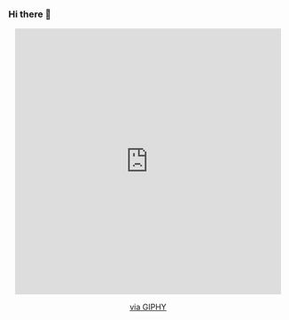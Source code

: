 ### Hi there 👋
<div id="header" align="center">
 <iframe src="https://giphy.com/embed/1sgetPM00wWqJpVUTl" width="480" height="480" frameBorder="0" class="giphy-embed" allowFullScreen></iframe><p><a href="https://giphy.com/stickers/purwadhikaschool-coding-programming-purwadhika-1sgetPM00wWqJpVUTl">via GIPHY</a></p>
</div>

<!--
**laisdagnesia/laisdagnesia** is a ✨ _special_ ✨ repository because its `README.md` (this file) appears on your GitHub profile.

- 🔭 I’m currently working on Secretaria de Segurança Pública SSP-AL 

            <i class="devicon-graphql-plain-wordmark colored"></i>
            
            <i class="devicon-gitlab-plain-wordmark colored"></i>
          
            <i class="devicon-javascript-plain colored"></i>
          
            <i class="devicon-react-original colored"></i>
          
          
- 🌱 I’m currently learning SQL 
- 👯 I’m looking to collaborate on ...
- 🤔 I’m looking for help with ...
- 💬 Ask me about ...
- 📫 How to reach me: ...
- 😄 Pronouns: ...
- ⚡ Fun fact: ...
